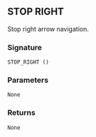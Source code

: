 ## STOP RIGHT

Stop right arrow navigation.


### Signature

`STOP_RIGHT ()`


### Parameters

`None`


### Returns

`None`